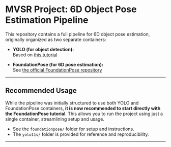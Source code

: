 # MVSR Project: 6D Object Pose Estimation Pipeline

This repository contains a full pipeline for 6D object pose estimation, originally organized as two separate containers:

- **YOLO (for object detection):**  
  Based on [this tutorial](https://www.ejtech.io/learn/train-yolo-models)

- **FoundationPose (for 6D pose estimation):**  
  See [the official FoundationPose repository](https://github.com/NVlabs/FoundationPose/tree/main)

---

## Recommended Usage

While the pipeline was initially structured to use both YOLO and FoundationPose containers, **it is now recommended to start directly with the FoundationPose tutorial**. This allows you to run the project using just a single container, streamlining setup and usage.

- See the `foundationpose/` folder for setup and instructions.
- The `yolo11s/` folder is provided for reference and reproducibility.

---
